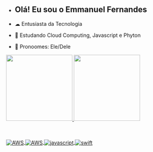 - ## Olá! Eu sou o Emmanuel Fernandes

- ☁ Entusiasta da Tecnologia 
- 🌱 Estudando Cloud Computing, Javascript e Phyton 
- 🤔 Pronoomes: Ele/Dele
 <div>
  <a href="https://github.com/rafaballerini">
  <img height="180em" src="https://github-readme-stats.vercel.app/api?username=EmmanuelFernandes&show_icons=true&theme=dark&include_all_commits=true&count_private=true"/>
  <img height="180em" src="https://github-readme-stats.vercel.app/api/top-langs/?username=EmmanuelFernandes&layout=compact&langs_count=16&theme=dark"/>
 </div>

 ##

<div stile= "display; inline_block"><br/> 
 <img align="center" alt="AWS" src="https://img.shields.io/badge/Amazon_AWS-232F3E?style=for-the-badge&logo=amazon-aws&logoColor=white" />
 <img align="center" alt="AWS" src="https://img.shields.io/badge/Python-14354C?style=for-the-badge&logo=python&logoColor=white" />
 <img align="center" alt="javascript" src="https://img.shields.io/badge/JavaScript-323330?style=for-the-badge&logo=javascript&logoColor=F7DF1E" />
 <img align="center" alt="swift" src="https://img.shields.io/badge/Swift-FA7343?style=for-the-badge&logo=swift&logoColor=white" />
</div>
